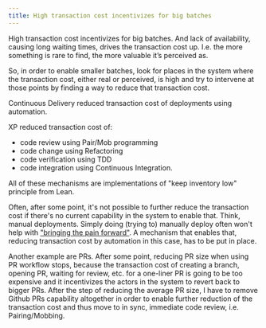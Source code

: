 ```yaml
---
title: High transaction cost incentivizes for big batches
---
```


High transaction cost incentivizes for big batches. And lack of availability, causing long waiting times, drives the transaction cost up.
I.e. the more something is rare to find, the more valuable it’s perceived as.

So, in order to enable smaller batches, look for places in the system where the transaction cost, either real or perceived, is high and try to intervene at those points by finding a way to reduce that transaction cost.


Continuous Delivery reduced transaction cost of deployments using automation.

XP reduced transaction cost of:
- code review using Pair/Mob programming
- code change using Refactoring
- code verification using TDD
- code integration using Continuous Integration.

All of these mechanisms are implementations of "keep inventory low" principle from Lean.


Often, after some point, it's not possible to further reduce the transaction cost if there's no current capability in the system to enable that.
Think, manual deployments. Simply doing (trying to) manually deploy often won't help with ["bringing the pain forward"](https://martinfowler.com/bliki/FrequencyReducesDifficulty.html). A mechanism that enables that, reducing transaction cost by automation in this case, has to be put in place.  

Another example are PRs. After some point, reducing PR size when using PR workflow stops, because the transaction cost of creating a branch, opening PR, waiting for review, etc. for a one-liner PR is going to be too expensive and it incentivizes the actors in the system to revert back to bigger PRs.
After the step of reducing the average PR size, I have to remove Github PRs capability altogether in order to enable further reduction of the transaction cost and thus move to in sync, immediate code review, i.e. Pairing/Mobbing.
